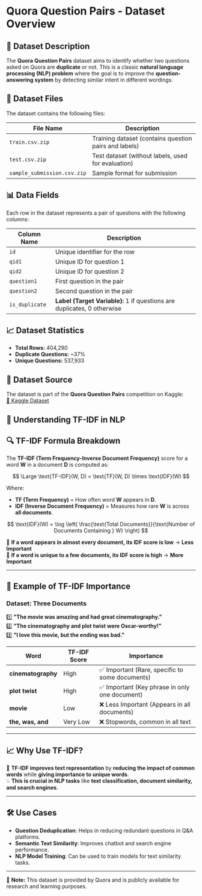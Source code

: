 # Quora Question Pairs - Dataset Overview

## 📌 Dataset Description  
The **Quora Question Pairs** dataset aims to identify whether two questions asked on Quora are **duplicate** or not. This is a classic **natural language processing (NLP) problem** where the goal is to improve the **question-answering system** by detecting similar intent in different wordings.

## 📂 Dataset Files  
The dataset contains the following files:  

| File Name                | Description |
|--------------------------|-------------|
| `train.csv.zip`          | Training dataset (contains question pairs and labels) |
| `test.csv.zip`           | Test dataset (without labels, used for evaluation) |
| `sample_submission.csv.zip` | Sample format for submission |

## 📊 Data Fields  
Each row in the dataset represents a pair of questions with the following columns:  

| Column Name   | Description |
|--------------|-------------|
| `id`         | Unique identifier for the row |
| `qid1`       | Unique ID for question 1 |
| `qid2`       | Unique ID for question 2 |
| `question1`  | First question in the pair |
| `question2`  | Second question in the pair |
| `is_duplicate` | **Label (Target Variable):** 1 if questions are duplicates, 0 otherwise |

## 📈 Dataset Statistics  
- **Total Rows:** 404,290  
- **Duplicate Questions:** ~37%  
- **Unique Questions:** 537,933  

## 🔗 Dataset Source  
The dataset is part of the **Quora Question Pairs** competition on Kaggle:  
[🔗 Kaggle Dataset](https://www.kaggle.com/competitions/quora-question-pairs/data)

## 📌 Understanding TF-IDF in NLP

## 🔍 TF-IDF Formula Breakdown  
The **TF-IDF (Term Frequency-Inverse Document Frequency)** score for a word **W** in a document **D** is computed as:

$$
\Large \text{TF-IDF}(W, D) = \text{TF}(W, D) \times \text{IDF}(W)
$$

Where:  
- **TF (Term Frequency)** = How often word **W** appears in **D**.  
- **IDF (Inverse Document Frequency)** = Measures how rare **W** is across **all documents**.  

$$
\text{IDF}(W) = \log \left( \frac{\text{Total Documents}}{\text{Number of Documents Containing } W} \right)
$$

📌 **If a word appears in almost every document, its IDF score is low** → **Less Important**  
📌 **If a word is unique to a few documents, its IDF score is high** → **More Important**  

---

## 🚀 Example of TF-IDF Importance  
### **Dataset: Three Documents**
1️⃣ **"The movie was amazing and had great cinematography."**  
2️⃣ **"The cinematography and plot twist were Oscar-worthy!"**  
3️⃣ **"I love this movie, but the ending was bad."**  

| **Word**           | **TF-IDF Score** | **Importance** |
|------------------|-----------------|--------------|
| **cinematography** | High            | ✅ Important (Rare, specific to some documents) |
| **plot twist**     | High            | ✅ Important (Key phrase in only one document) |
| **movie**          | Low             | ❌ Less Important (Appears in all documents) |
| **the, was, and**  | Very Low        | ❌ Stopwords, common in all text |

---

## 📈 Why Use TF-IDF?  
🚀 **TF-IDF improves text representation** by **reducing the impact of common words** while **giving importance to unique words**.  
💡 **This is crucial in NLP tasks** like **text classification, document similarity, and search engines**.  

---

## 🛠️ Use Cases  
- **Question Deduplication**: Helps in reducing redundant questions in Q&A platforms.  
- **Semantic Text Similarity**: Improves chatbot and search engine performance.  
- **NLP Model Training**: Can be used to train models for text similarity tasks.

---
🔹 **Note:** This dataset is provided by Quora and is publicly available for research and learning purposes.
